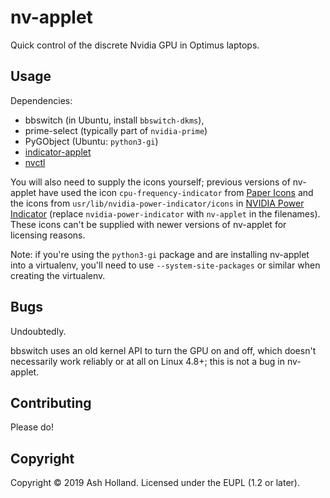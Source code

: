 # nv-applet

Quick control of the discrete Nvidia GPU in Optimus laptops.

## Usage

Dependencies:

- bbswitch (in Ubuntu, install `bbswitch-dkms`),
- prime-select (typically part of `nvidia-prime`)
- PyGObject (Ubuntu: `python3-gi`)
- [indicator-applet][]
- [nvctl][]

[indicator-applet]: https://github.com/sersorrel/indicator-applet
[nvctl]: https://github.com/sersorrel/nvctl

You will also need to supply the icons yourself; previous versions of
nv-applet have used the icon `cpu-frequency-indicator` from [Paper
Icons][paper] and the icons from `usr/lib/nvidia-power-indicator/icons`
in [NVIDIA Power Indicator][n-p-i] (replace `nvidia-power-indicator`
with `nv-applet` in the filenames). These icons can't be supplied with
newer versions of nv-applet for licensing reasons.

[paper]: http://snwh.org/paper/icons
[n-p-i]: https://github.com/andrebrait/nvidia-power-indicator

Note: if you're using the `python3-gi` package and are installing
nv-applet into a virtualenv, you'll need to use `--system-site-packages`
or similar when creating the virtualenv.

## Bugs

Undoubtedly.

bbswitch uses an old kernel API to turn the GPU on and off, which
doesn't necessarily work reliably or at all on Linux 4.8+; this is not a
bug in nv-applet.

## Contributing

Please do!

## Copyright

Copyright © 2019 Ash Holland. Licensed under the EUPL (1.2 or later).
